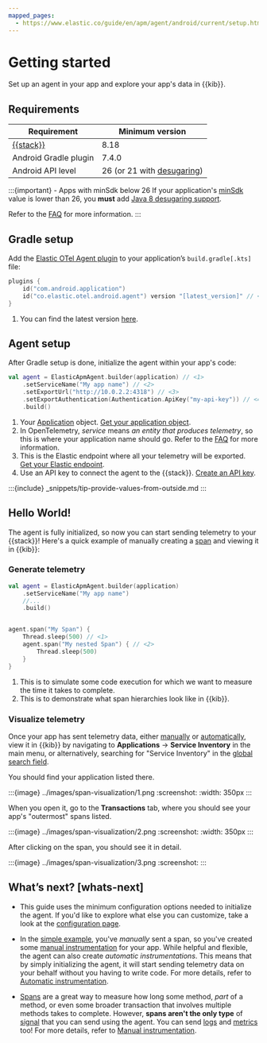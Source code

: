 ```yaml
---
mapped_pages:
  - https://www.elastic.co/guide/en/apm/agent/android/current/setup.html
---
```


# Getting started

Set up an agent in your app and explore your app's data in {{kib}}.

## Requirements

| Requirement                                       | Minimum version                                                                                           |
|---------------------------------------------------|-----------------------------------------------------------------------------------------------------------|
| [{{stack}}](https://www.elastic.co/elastic-stack) | 8.18                                                                                                      |
| Android Gradle plugin                             | 7.4.0                                                                                                     |
| Android API level                                 | 26 (or 21 with [desugaring](https://developer.android.com/studio/write/java8-support#library-desugaring)) |

:::{important} - Apps with minSdk below 26
If your application's [minSdk](https://developer.android.com/studio/publish/versioning#minsdk) value is lower than 26, you **must** add [Java 8 desugaring support](https://developer.android.com/studio/write/java8-support#library-desugaring).

Refer to the [FAQ](faq.md#why-desugaring) for more information.
:::

## Gradle setup

Add the [Elastic OTel Agent plugin](https://plugins.gradle.org/plugin/co.elastic.otel.android.agent) to your application’s `build.gradle[.kts]` file:

```kotlin
plugins {
    id("com.android.application")
    id("co.elastic.otel.android.agent") version "[latest_version]" // <1>
}
```

1. You can find the latest version [here](https://plugins.gradle.org/plugin/co.elastic.otel.android.agent).

## Agent setup

After Gradle setup is done, initialize the agent within your app's code:

```kotlin
val agent = ElasticApmAgent.builder(application) // <1>
    .setServiceName("My app name") // <2>
    .setExportUrl("http://10.0.2.2:4318") // <3>
    .setExportAuthentication(Authentication.ApiKey("my-api-key")) // <4>
    .build()
```

1. Your [Application](https://developer.android.com/reference/android/app/Application) object. [Get your application object](how-tos.md#get-application).
2. In OpenTelemetry, _service_ means _an entity that produces telemetry_, so this is where your application name should go. Refer to the [FAQ](faq.md#why-service) for more information.
3. This is the Elastic endpoint where all your telemetry will be exported. [Get your Elastic endpoint](how-tos.md#get-export-endpoint).
4. Use an API key to connect the agent to the {{stack}}. [Create an API key](how-tos.md#create-api-key).

:::{include} _snippets/tip-provide-values-from-outside.md
:::

## Hello World!

The agent is fully initialized, so now you can start sending telemetry to your {{stack}}! Here's a quick example of manually creating a [span](https://opentelemetry.io/docs/concepts/signals/traces/#spans) and viewing it in {{kib}}:

### Generate telemetry

```kotlin
val agent = ElasticApmAgent.builder(application)
    .setServiceName("My app name")
    //...
    .build()


agent.span("My Span") {
    Thread.sleep(500) // <1>
    agent.span("My nested Span") { // <2>
        Thread.sleep(500) 
    }
}
```
1. This is to simulate some code execution for which we want to measure the time it takes to complete.
2. This is to demonstrate what span hierarchies look like in {{kib}}.

### Visualize telemetry

Once your app has sent telemetry data, either [manually](manual-instrumentation.md) or [automatically](automatic-instrumentation.md), view it in {{kib}} by navigating to **Applications** → **Service Inventory** in the main menu, or alternatively, searching for "Service Inventory" in the [global search field](https://www.elastic.co/guide/en/kibana/current/introduction.html#kibana-navigation-search).

You should find your application listed there.

:::{image} ../images/span-visualization/1.png
:screenshot:
:width: 350px
:::

When you open it, go to the **Transactions** tab, where you should see your app's "outermost" spans listed.

:::{image} ../images/span-visualization/2.png
:screenshot:
:width: 350px
:::

After clicking on the span, you should see it in detail.

:::{image} ../images/span-visualization/3.png
:screenshot:
:::

## What’s next? [whats-next]

- This guide uses the minimum configuration options needed to initialize the agent. If you'd like to explore what else you can customize, take a look at the [configuration page](configuration.md).

- In the [simple example](#hello-world), you've _manually_ sent a span, so you've created some [manual instrumentation](manual-instrumentation.md) for your app. While helpful and flexible, the agent can also create _automatic instrumentations_. This means that by simply initializing the agent, it will start sending telemetry data on your behalf without you having to write code. For more details, refer to [Automatic instrumentation](automatic-instrumentation.md).

- [Spans](https://opentelemetry.io/docs/concepts/signals/traces/#spans) are a great way to measure how long some method, _part_ of a method, or even some broader transaction that involves multiple methods takes to complete. However, **spans aren't the only type** of [signal](https://opentelemetry.io/docs/concepts/signals/) that you can send using the agent. You can send [logs](https://opentelemetry.io/docs/concepts/signals/logs/) and [metrics](https://opentelemetry.io/docs/concepts/signals/metrics/) too! For more details, refer to [Manual instrumentation](manual-instrumentation.md).
